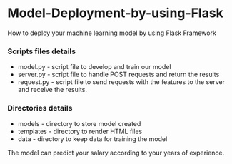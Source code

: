 # Model-Deployment-by-using-Flask
How to deploy your machine learning model by using Flask Framework

### Scripts files details

- model.py - script file to develop and train our model
- server.py -  script file to handle POST requests and return the results
- request.py -  script file to send requests with the features to the server and receive the results.

### Directories details

- models - directory to store model created
- templates - directory to render HTML  files
- data  - directory to keep data for training the model

The model can predict your salary according to your years of experience. 



